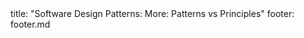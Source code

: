<frontmatter>
title: "Software Design Patterns: More: Patterns vs Principles"
footer: footer.md
</frontmatter>

<include src="navbar.md" boilerplate />

<include src="unit-inPage-asFlat.md" boilerplate />